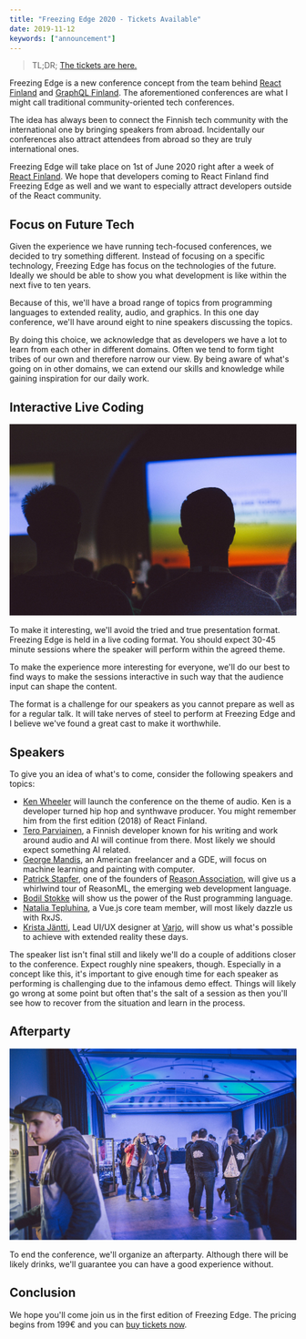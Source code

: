 ```yaml
---
title: "Freezing Edge 2020 - Tickets Available"
date: 2019-11-12
keywords: ["announcement"]
---
```


> TL;DR; [The tickets are here.](https://fienta.com/freezing-edge-2020?dc887244cff3ca32249a722f217ad0d6)

Freezing Edge is a new conference concept from the team behind [React Finland](https://react-finland.fi) and [GraphQL Finland](https://graphql-finland.fi). The aforementioned conferences are what I might call traditional community-oriented tech conferences.

The idea has always been to connect the Finnish tech community with the international one by bringing speakers from abroad. Incidentally our conferences also attract attendees from abroad so they are truly international ones.

Freezing Edge will take place on 1st of June 2020 right after a week of [React Finland](https://react-finland.fi). We hope that developers coming to React Finland find Freezing Edge as well and we want to especially attract developers outside of the React community.

## Focus on Future Tech

Given the experience we have running tech-focused conferences, we decided to try something different. Instead of focusing on a specific technology, Freezing Edge has focus on the technologies of the future. Ideally we should be able to show you what development is like within the next five to ten years.

Because of this, we'll have a broad range of topics from programming languages to extended reality, audio, and graphics. In this one day conference, we'll have around eight to nine speakers discussing the topics.

By doing this choice, we acknowledge that as developers we have a lot to learn from each other in different domains. Often we tend to form tight tribes of our own and therefore narrow our view. By being aware of what's going on in other domains, we can extend our skills and knowledge while gaining inspiration for our daily work.

## Interactive Live Coding

![React Finland 2019 by [Nick Tulinen](http://nicktulinen.com)](assets/img/conference.jpg)

To make it interesting, we'll avoid the tried and true presentation format. Freezing Edge is held in a live coding format. You should expect 30-45 minute sessions where the speaker will perform within the agreed theme.

To make the experience more interesting for everyone, we'll do our best to find ways to make the sessions interactive in such way that the audience input can shape the content.

The format is a challenge for our speakers as you cannot prepare as well as for a regular talk. It will take nerves of steel to perform at Freezing Edge and I believe we've found a great cast to make it worthwhile.

## Speakers

To give you an idea of what's to come, consider the following speakers and topics:

- [Ken Wheeler](/speakers/#ken-wheeler) will launch the conference on the theme of audio. Ken is a developer turned hip hop and synthwave producer. You might remember him from the first edition (2018) of React Finland.
- [Tero Parviainen](/speakers/#tero-parviainen), a Finnish developer known for his writing and work around audio and AI will continue from there. Most likely we should expect something AI related.
- [George Mandis](/speakers/#george-mandis), an American freelancer and a GDE, will focus on machine learning and painting with computer.
- [Patrick Stapfer](/speakers/#patrick-stapfer), one of the founders of [Reason Association](https://www.reason-association.org), will give us a whirlwind tour of ReasonML, the emerging web development language.
- [Bodil Stokke](/speakers/#bodil-stokke) will show us the power of the Rust programming language.
- [Natalia Tepluhina](/speakers/#natalia-tepluhina), a Vue.js core team member, will most likely dazzle us with RxJS.
- [Krista Jäntti](/speakers/#krista-j-ntti), Lead UI/UX designer at [Varjo](https://varjo.com), will show us what's possible to achieve with extended reality these days.

The speaker list isn't final still and likely we'll do a couple of additions closer to the conference. Expect roughly nine speakers, though. Especially in a concept like this, it's important to give enough time for each speaker as performing is challenging due to the infamous demo effect. Things will likely go wrong at some point but often that's the salt of a session as then you'll see how to recover from the situation and learn in the process.

## Afterparty

![At afterparty by [Nick Tulinen](http://nicktulinen.com)](assets/img/afterparty.jpg)

To end the conference, we'll organize an afterparty. Although there will be likely drinks, we'll guarantee you can have a good experience without.

## Conclusion

We hope you'll come join us in the first edition of Freezing Edge. The pricing begins from 199€ and you can [buy tickets now](https://fienta.com/freezing-edge-2020?dc887244cff3ca32249a722f217ad0d6).
